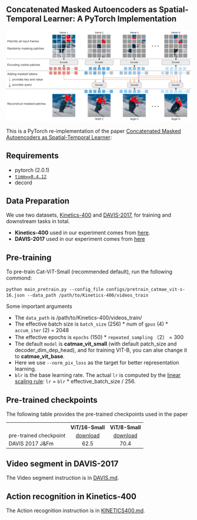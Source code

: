 ## Concatenated Masked Autoencoders as Spatial-Temporal Learner: A PyTorch Implementation

<p align="center">
<img src="https://github.com/minhoooo1/CatMAE/blob/master/figures/arch.png" width="800">
</p>

This is a PyTorch re-implementation of the paper [Concatenated Masked Autoencoders as Spatial-Temporal Learner](https://arxiv.org/abs/2311.00961):


##  Requirements
- pytorch (2.0.1)
- [`timm==0.4.12`](https://github.com/rwightman/pytorch-image-models)
- decord


## Data Preparation
We use two datasets, [Kinetics-400](https://deepmind.com/research/open-source/kinetics) and [DAVIS-2017](https://davischallenge.org/davis2017/code.html), for training and downstream tasks in total.

- **Kinetics-400** used in our experiment comes from [here](https://opendatalab.com/Kinetics-400).
- **DAVIS-2017** used in our experiment comes from [here](https://data.vision.ee.ethz.ch/csergi/share/davis/DAVIS-2017-trainval-480p.zip)

## Pre-training

To pre-train Cat-ViT-Small (recommended default), run the following commond:

```
python main_pretrain.py --config_file configs/pretrain_catmae_vit-s-16.json --data_path /path/to/Kinetics-400/videos_train 
```

Some important arguments
- The `data_path` is /path/to/Kinetics-400/videos_train/
- The effective batch size is `batch_size` (256) * num of `gpus` (4) * `accum_iter` (2) = 2048
- The effective epochs is `epochs` (150) * `repeated_sampling` （2） = 300
- The default `model` is **catmae_vit_small** (with default patch_size and decoder_dim_dep_head), and for training VIT-B, you can alse change it to **catmae_vit_base**.
- Here we use `--norm_pix_loss` as the target for better representation learning.
- `blr` is the base learning rate. The actual `lr` is computed by the [linear scaling rule](https://arxiv.org/abs/1706.02677): `lr` = `blr` * effective_batch_size / 256. 


## Pre-trained checkpoints
The following table provides the pre-trained checkpoints used in the paper
<table><tbody>
<!-- START TABLE -->
<!-- TABLE HEADER -->
<th valign="bottom"></th>
<th valign="bottom">ViT/16-Small</th>
<th valign="bottom">ViT/8-Small</th>
<!-- TABLE BODY -->
<tr><td align="left">pre-trained checkpoint</td>
<td align="center"><a href="https://drive.google.com/file/d/1xWrpSxZy6d3r_XnsZmXvqM1XUReJ7v97/view?usp=drive_link">download</a></td>
<td align="center"><a href="https://drive.google.com/file/d/1ksYZJPa2pZ-NYWjYKLh05-bt_A40Rhm7/view?usp=drive_link">download</a></td>
</tr>
<tr><td align="left">DAVIS 2017 J&Fm</td>
<td align="center">62.5</td>
<td align="center">70.4</td>
</tr>

</tbody></table>


## Video segment in DAVIS-2017

The Video segment instruction is in [DAVIS.md](downstream/davis2017-seg/DAVIS.md).

## Action recognition in Kinetics-400

The Action recognition instruction is in [KINETICS400.md](downstream/kinetics-400-action-recognition/KINETICS400.md).